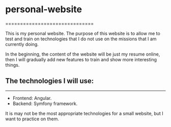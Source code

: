 # personal-website
==============================

This is my personal website. The purpose of this website is to allow me to test and train
on technologies that I do not use on the missions that I am currently doing.

In the beginning, the content of the website will be just my resume online, then I will
gradually add new features to train and show more interesting things.

## The technologies I will use:
-------------------------------

* Frontend: Angular.
* Backend: Symfony framework.

It is may not be the most appropriate technologies for a small website, but I want to
practice on them.
